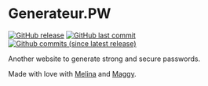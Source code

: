 # Generateur.PW
[![GitHub release](https://img.shields.io/github/release/fnev-eu/my-password.xyz/all.svg?style=flat-square)]()
[![GitHub last commit](https://img.shields.io/github/last-commit/fnev-eu/my-password.xyz.svg?style=flat-square)]()
[![Github commits (since latest release)](https://img.shields.io/github/commits-since/fnev-eu/my-password.xyz/latest.svg?style=flat-square)]()

Another website to generate strong and secure passwords.

Made with love with [Melina](http://melinamarignale.is) and [Maggy](https://twitter.com/maggy_pro).
